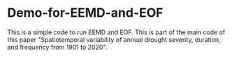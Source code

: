 # Demo-for-EEMD-and-EOF
This is a simple code to run EEMD and EOF. This is part of the main code of this paper "Spatiotemporal variability of annual drought severity, duration, and frequency from 1901 to 2020". 
